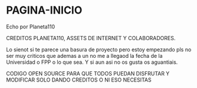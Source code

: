 # PAGINA-INICIO
Echo por Planeta110

CREDITOS PLANETA110, ASSETS DE INTERNET Y COLABORADORES.

Lo sienot si te parece una basura de proyecto pero estoy empezando pls no ser muy criticos que ademas a un no me a llegaod la fecha de la Universidad o FPP o lo que sea.
Y si aun asi no os gusta os aguantiais.


CODIGO OPEN SOURCE PARA QUE TODOS PUEDAN DISFRUTAR Y MODIFICAR SOLO DANDO CREDITOS O NI ESO NECESITAS 

